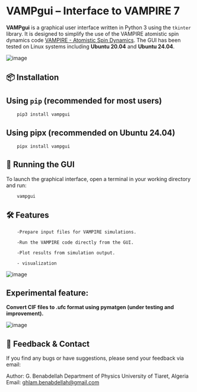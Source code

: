 # VAMPgui – Interface to VAMPIRE 7

**VAMPgui** is a graphical user interface written in Python 3 using the `tkinter` library. It is designed to simplify the use of the VAMPIRE
atomistic spin dynamics code [VAMPIRE - Atomistic Spin Dynamics](https://vampire.york.ac.uk/). The GUI has been tested on Linux systems including **Ubuntu 20.04** and **Ubuntu 24.04**.

 ![image](https://github.com/user-attachments/assets/aed9a5ad-e365-40c0-9c17-a5e741b8aa2b)


## 📦 Installation

## Using `pip` (recommended for most users)

        pip3 install vampgui

## Using pipx (recommended on Ubuntu 24.04)

        pipx install vampgui

## 🚀 Running the GUI
To launch the graphical interface, open a terminal in your working directory and run:

        vampgui


## 🛠 Features
        -Prepare input files for VAMPIRE simulations.

        -Run the VAMPIRE code directly from the GUI.

        -Plot results from simulation output.

        - visualization 


![image](https://github.com/user-attachments/assets/3466db92-f74f-4c6a-8f2f-169d784dd4c8)


## Experimental feature: 
**Convert CIF files to .ufc format using pymatgen (under testing and improvement).**

![image](https://github.com/user-attachments/assets/4d818347-63cc-49e1-9ec5-c92c2d8ca328)


## 🐞 Feedback & Contact
If you find any bugs or have suggestions, please send your feedback via email:

Author: G. Benabdellah
Department of Physics
University of Tiaret, Algeria
Email: ghlam.benabdellah@gmail.com
